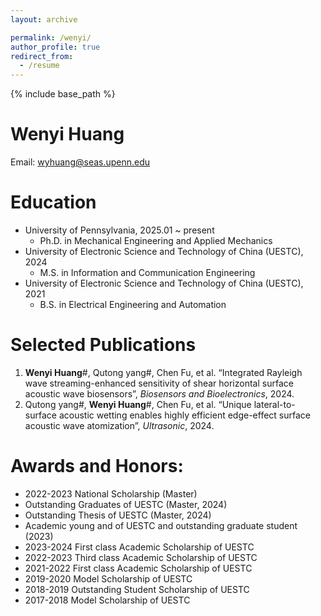 ```yaml
---
layout: archive

permalink: /wenyi/
author_profile: true
redirect_from:
  - /resume
---
```


{% include base_path %}

Wenyi Huang
=========
Email: wyhuang@seas.upenn.edu

Education
======

* University of Pennsylvania, 2025.01 ~ present
    * Ph.D. in Mechanical Engineering and Applied Mechanics 
* University of Electronic Science and Technology of China (UESTC), 2024
    * M.S. in Information and Communication Engineering
* University of Electronic Science and Technology of China (UESTC), 2021
    * B.S. in Electrical Engineering and Automation

Selected Publications
======
1. **Wenyi Huang**#, Qutong yang#, Chen Fu, et al. “Integrated Rayleigh wave streaming-enhanced sensitivity of shear horizontal surface acoustic wave biosensors”, _Biosensors and Bioelectronics_, 2024.
2. Qutong yang#, **Wenyi Huang**#, Chen Fu, et al. “Unique lateral-to-surface acoustic wetting enables highly efficient edge-effect surface acoustic wave atomization”, _Ultrasonic_, 2024.

Awards and Honors:
======

* 2022-2023 National Scholarship (Master)
* Outstanding Graduates of UESTC (Master, 2024)
* Outstanding Thesis of UESTC (Master, 2024)
* Academic young and of UESTC and outstanding graduate student (2023)
* 2023-2024 First class Academic Scholarship of UESTC
* 2022-2023 Third class Academic Scholarship of UESTC
* 2021-2022 First class Academic Scholarship of UESTC
* 2019-2020 Model Scholarship of UESTC
* 2018-2019 Outstanding Student Scholarship of UESTC
* 2017-2018 Model Scholarship of UESTC
